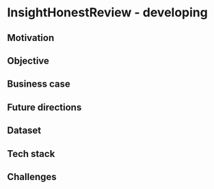 # InsightHonestReview - developing

## Motivation


## Objective

## Business case

## Future directions

## Dataset

## Tech stack

## Challenges
